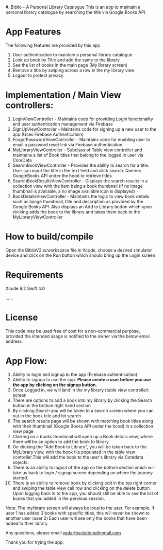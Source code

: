 #. Biblio - A Personal Library Catalogue
This is an app to maintain a personal library catalogue by searching the title via Google Books API.

# App Features
The following features are provided by this app
1. User authentication to maintain a personal library catalogue 
2. Look up book by Title and add the same to the library
3. See the list of books in the main page (My library screen)
4. Remove a title by swiping across a row in the my library view
5. Logout to protect privacy

# Implementation / Main View controllers:
1. LoginViewController - Maintains code for providing Login functionality and user authentication management via Firebase
2. SignUpViewController - Maintains code for signing up a new user to the app (Uses Firebase Authentication)
3. ForgotPasswordViewController - Maintains code for enabling user to email a password reset link via Firebase authentication
4. MyLibraryViewController - Subclass of Table view controller and maintains a list of Book titles that belong to the logged in user via CoreData
5. SearchBookViewController - Provides the ability to search for a title. User can input the title in the text field and click search. Queries GoogleBooks API under the hood to retrieve titles
6. SearchBookResultsViewController - Displays the search results in a collection view with the item being a book thumbnail (if no image thumbnail is available, a no image available icon is displayed)
7. BookDetailsViewController - Maintains the logic to view book details such as Image thumbnail, title and description as provided by the Google Books API. Also displays an Add to Library button which upon clicking adds the book to the library and takes them back to the MyLibraryViewController

# How to build/compile
Open the BiblioV2.xcworkspace file in Xcode, choose a desired simulator device and click on the Run button which should bring up the Login screen.

# Requirements
Xcode 9.2
Swift 4.0

......

# License
This code may be used free of cost for a non-commercial purpose, provided the intended usage is notified to the owner via the below email address.

# App Flow:
1. Ability to login and signup to the app (Firebase authentication)
2. Ability to signup to use the app. <b>Please create a user before you use the app by clicking on the signup button.</b>
3. Once Logged in, we will land in the my library (table view controller) screen
4. There are options to add a book into my library by clicking the Search button in the bottom right hand section
5. By clicking Search you will be taken to a search screen where you can out in the book title and hit search
6. The search results page will be shown with matching book titles along with their thumbnail (Google Books API under the hood) in a collection view page
7. Clicking on a books thumbnail will open up a Book details view, where there will be an option to add the book to library
8. On clicking the "Add Book to Library", you will be taken back to the MyLibrary view, with the book tile populated in the table view controller.This will add the book to the user's library via Coredata objects.
9. There is an ability to logout of the app on the bottom section which will take us back to login / signup screen depending on where the journey started. 
10. There is an ability to remove book by clicking edit in the top right corner and swiping the table view cell row and clicking on the delete button.
Upon logging back in to the app, you should still be able to see the list of books that you added in the pervious session.

Note: The mylibrary screen will always be local to the user. For example. If user 1 has added 3 books with specific titles, this will never be shown to another user (user 2)
Each user will see only the books that have been added to thier library.

Any questions, please email vedarthsolutions@gmail.com


Thank you for trying the app.

